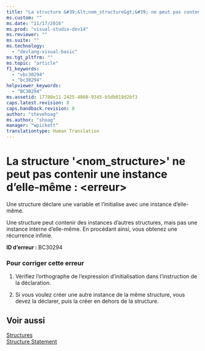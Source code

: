 ```yaml
---
title: "La structure &#39;&lt;nom_structure&gt;&#39; ne peut pas contenir une instance d’elle-m&#234;me&#160;: &lt;erreur&gt; | Microsoft Docs"
ms.custom: ""
ms.date: "11/17/2016"
ms.prod: "visual-studio-dev14"
ms.reviewer: ""
ms.suite: ""
ms.technology: 
  - "devlang-visual-basic"
ms.tgt_pltfrm: ""
ms.topic: "article"
f1_keywords: 
  - "vbc30294"
  - "bc30294"
helpviewer_keywords: 
  - "BC30294"
ms.assetid: 17780e11-2425-4860-9345-b5db019d2bf3
caps.latest.revision: 8
caps.handback.revision: 8
author: "stevehoag"
ms.author: "shoag"
manager: "wpickett"
translationtype: Human Translation
---
```

# La structure &#39;&lt;nom_structure&gt;&#39; ne peut pas contenir une instance d’elle-m&#234;me&#160;: &lt;erreur&gt;
Une structure déclare une variable et l’initialise avec une instance d’elle\-même.  
  
 Une structure peut contenir des instances d’autres structures, mais pas une instance interne d’elle\-même. En procédant ainsi, vous obtenez une récurrence infinie.  
  
 **ID d’erreur :** BC30294  
  
### Pour corriger cette erreur  
  
1.  Vérifiez l’orthographe de l’expression d’initialisation dans l’instruction de la déclaration.  
  
2.  Si vous voulez créer une autre instance de la même structure, vous devez la déclarer, puis la créer en dehors de la structure.  
  
## Voir aussi  
 [Structures](../../visual-basic/programming-guide/language-features/data-types/structures.md)   
 [Structure Statement](../../visual-basic/language-reference/statements/structure-statement.md)